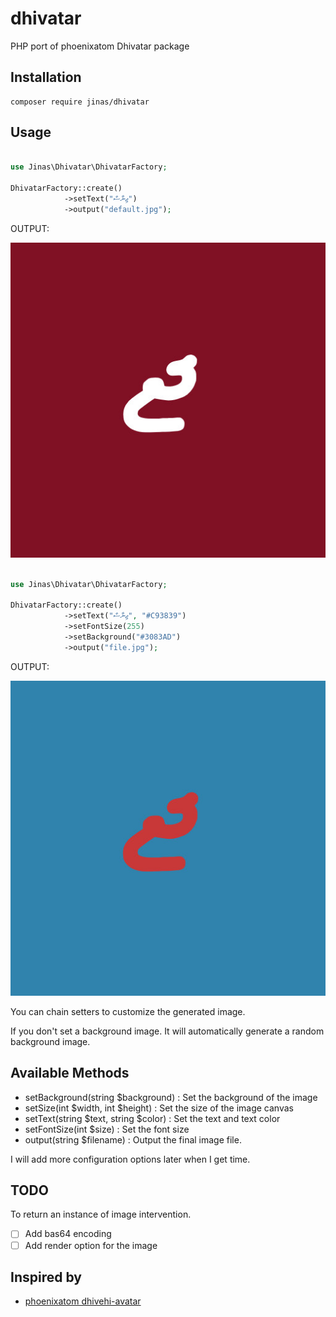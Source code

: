 # dhivatar
PHP port of phoenixatom Dhivatar package


## Installation

```
composer require jinas/dhivatar
```

## Usage

```php

use Jinas\Dhivatar\DhivatarFactory;

DhivatarFactory::create()
            ->setText("ޖިނާސް")
            ->output("default.jpg");        
```
OUTPUT:

![default](examples/default.jpg)

```php

use Jinas\Dhivatar\DhivatarFactory;

DhivatarFactory::create()
            ->setText("ޖިނާސް", "#C93839")
            ->setFontSize(255)
            ->setBackground("#3083AD")
            ->output("file.jpg");            
```
OUTPUT:

![default](examples/file.jpg)

You can chain setters to customize the generated image.

If you don't set a background image. It will automatically generate a random background image.

## Available Methods

- setBackground(string $background) : Set the background of the image
- setSize(int $width, int $height) : Set the size of the image canvas
- setText(string $text, string $color) : Set the text and text color
- setFontSize(int $size) : Set the font size
- output(string $filename) : Output the final image file.

I will add more configuration options later when I get time.


## TODO

To return an instance of image intervention.

- [ ] Add bas64 encoding
- [ ] Add render option for the image
 
## Inspired by

- [phoenixatom dhivehi-avatar](https://github.com/phoenixatom/dhivehi-avatar)
